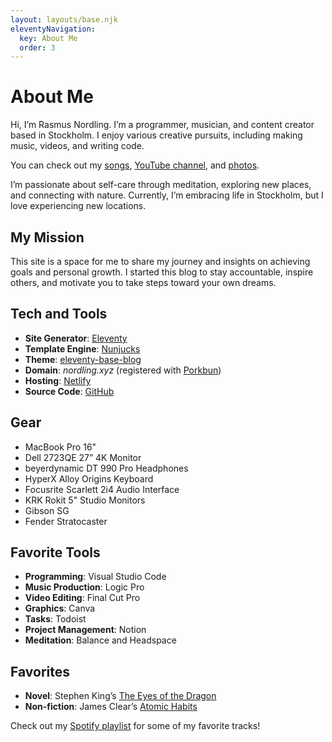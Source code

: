 ```yaml
---
layout: layouts/base.njk
eleventyNavigation:
  key: About Me
  order: 3
---
```

# About Me

Hi, I’m Rasmus Nordling. I’m a programmer, musician, and content creator based in Stockholm. I enjoy various creative pursuits, including making music, videos, and writing code. 

You can check out my [songs](https://soundcloud.com/happystinson/sets/original-songs), [YouTube channel](https://youtube.com/@BangersNBiz), and [photos](https://www.flickr.com/people/ras-nordling/). 

I’m passionate about self-care through meditation, exploring new places, and connecting with nature. Currently, I’m embracing life in Stockholm, but I love experiencing new locations.

## My Mission

This site is a space for me to share my journey and insights on achieving goals and personal growth. I started this blog to stay accountable, inspire others, and motivate you to take steps toward your own dreams.

## Tech and Tools

- **Site Generator**: [Eleventy](https://www.11ty.dev/)
- **Template Engine**: [Nunjucks](https://mozilla.github.io/nunjucks/)
- **Theme**: [eleventy-base-blog](https://github.com/11ty/eleventy-base-blog)
- **Domain**: _nordling.xyz_ (registered with [Porkbun](https://porkbun.com/))
- **Hosting**: [Netlify](https://netlify.com/)
- **Source Code**: [GitHub](https://github.com/HappyStinson/nordling.xyz)

## Gear

- MacBook Pro 16"
- Dell 2723QE 27” 4K Monitor
- beyerdynamic DT 990 Pro Headphones
- HyperX Alloy Origins Keyboard
- Focusrite Scarlett 2i4 Audio Interface
- KRK Rokit 5" Studio Monitors
- Gibson SG
- Fender Stratocaster

## Favorite Tools

- **Programming**: Visual Studio Code
- **Music Production**: Logic Pro
- **Video Editing**: Final Cut Pro
- **Graphics**: Canva
- **Tasks**: Todoist
- **Project Management**: Notion
- **Meditation**: Balance and Headspace

## Favorites

- **Novel**: Stephen King’s [The Eyes of the Dragon](https://www.goodreads.com/book/show/10611.The_Eyes_of_the_Dragon)
- **Non-fiction**: James Clear’s [Atomic Habits](https://www.goodreads.com/book/show/40121378-atomic-habits)

Check out my [Spotify playlist](https://open.spotify.com/playlist/2iAyT4s1sacVz6mWCn700r?si=415c1be03c70491e) for some of my favorite tracks!
